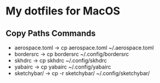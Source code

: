 # My dotfiles for MacOS

## Copy Paths Commands
- aerospace.toml -> cp aerospace.toml ~/.aerospace.toml
- bordersrc -> cp bordersrc ~/.config/bordersrc
- skhdrc -> cp skhdrc ~/.config/skhdrc
- yabairc -> cp yabairc ~/.config/yabairc
- sketchybar/ -> cp -r sketchybar/ ~/.config/sketchybar/

